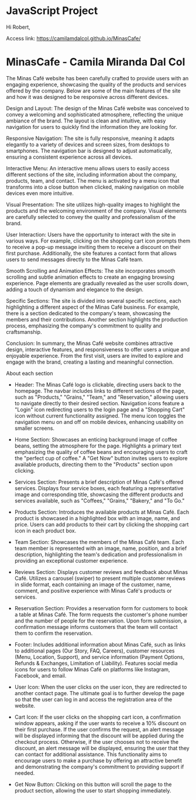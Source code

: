 # JavaScript Project  

Hi Robert,

Access link: https://camilamdalcol.github.io/MinasCafe/

# MinasCafe - Camila Miranda Dal Col

The Minas Café website has been carefully crafted to provide users with an engaging experience, showcasing the quality of the products and services offered by the company. Below are some of the main features of the site and how it was designed to be responsive across different devices.

Design and Layout:
The design of the Minas Café website was conceived to convey a welcoming and sophisticated atmosphere, reflecting the unique ambiance of the brand. The layout is clean and intuitive, with easy navigation for users to quickly find the information they are looking for.

Responsive Navigation:
The site is fully responsive, meaning it adapts elegantly to a variety of devices and screen sizes, from desktops to smartphones. The navigation bar is designed to adjust automatically, ensuring a consistent experience across all devices.

Interactive Menu:
An interactive menu allows users to easily access different sections of the site, including information about the company, products, team, and contact. The menu is activated by a menu icon that transforms into a close button when clicked, making navigation on mobile devices even more intuitive.

Visual Presentation:
The site utilizes high-quality images to highlight the products and the welcoming environment of the company. Visual elements are carefully selected to convey the quality and professionalism of the brand.

User Interaction:
Users have the opportunity to interact with the site in various ways. For example, clicking on the shopping cart icon prompts them to receive a pop-up message inviting them to receive a discount on their first purchase. Additionally, the site features a contact form that allows users to send messages directly to the Minas Café team.

Smooth Scrolling and Animation Effects:
The site incorporates smooth scrolling and subtle animation effects to create an engaging browsing experience. Page elements are gradually revealed as the user scrolls down, adding a touch of dynamism and elegance to the design.

Specific Sections:
The site is divided into several specific sections, each highlighting a different aspect of the Minas Café business. For example, there is a section dedicated to the company's team, showcasing the members and their contributions. Another section highlights the production process, emphasizing the company's commitment to quality and craftsmanship.

Conclusion:
In summary, the Minas Café website combines attractive design, interactive features, and responsiveness to offer users a unique and enjoyable experience. From the first visit, users are invited to explore and engage with the brand, creating a lasting and meaningful connection.

About each section
- Header:
The Minas Café logo is clickable, directing users back to the homepage. The navbar includes links to different sections of the page, such as "Products," "Grains," "Team," and "Reservation," allowing users to navigate directly to their desired section. Navigation icons feature a "Login" icon redirecting users to the login page and a "Shopping Cart" icon without current functionality assigned. The menu icon toggles the navigation menu on and off on mobile devices, enhancing usability on smaller screens.

- Home Section:
Showcases an enticing background image of coffee beans, setting the atmosphere for the page. Highlights a primary text emphasizing the quality of coffee beans and encouraging users to craft the "perfect cup of coffee." A "Get Now" button invites users to explore available products, directing them to the "Products" section upon clicking.

- Services Section:
Presents a brief description of Minas Café's offered services. Displays four service boxes, each featuring a representative image and corresponding title, showcasing the different products and services available, such as "Coffees," "Grains," "Bakery," and "To Go."

- Products Section:
Introduces the available products at Minas Café. Each product is showcased in a highlighted box with an image, name, and price. Users can add products to their cart by clicking the shopping cart icon in each product box.

- Team Section:
Showcases the members of the Minas Café team. Each team member is represented with an image, name, position, and a brief description, highlighting the team's dedication and professionalism in providing an exceptional customer experience.

- Reviews Section:
Displays customer reviews and feedback about Minas Café. Utilizes a carousel (swiper) to present multiple customer reviews in slide format, each containing an image of the customer, name, comment, and positive experience with Minas Café's products or services.

- Reservation Section:
Provides a reservation form for customers to book a table at Minas Café. The form requests the customer's phone number and the number of people for the reservation. Upon form submission, a confirmation message informs customers that the team will contact them to confirm the reservation.

- Footer:
Includes additional information about Minas Café, such as links to additional pages (Our Story, FAQ, Careers), customer resources (Menu, Location, Support), and service information (Payment Options, Refunds & Exchanges, Limitation of Liability). Features social media icons for users to follow Minas Café on platforms like Instagram, Facebook, and email.

- User Icon:
When the user clicks on the user icon, they are redirected to another contact page. The ultimate goal is to further develop the page so that the user can log in and access the registration area of the website.

- Cart Icon:
If the user clicks on the shopping cart icon, a confirmation window appears, asking if the user wants to receive a 10% discount on their first purchase. If the user confirms the request, an alert message will be displayed informing that the discount will be applied during the checkout process. Otherwise, if the user chooses not to receive the discount, an alert message will be displayed, ensuring the user that they can contact for additional assistance. This functionality aims to encourage users to make a purchase by offering an attractive benefit and demonstrating the company's commitment to providing support if needed.

- Get Now Button:
Clicking on this button will scroll the page to the product section, allowing the user to start shopping immediately.
